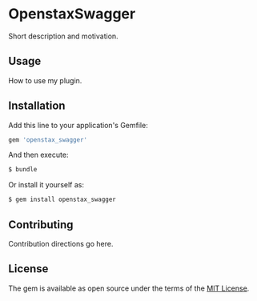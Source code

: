 # OpenstaxSwagger
Short description and motivation.

## Usage
How to use my plugin.

## Installation
Add this line to your application's Gemfile:

```ruby
gem 'openstax_swagger'
```

And then execute:
```bash
$ bundle
```

Or install it yourself as:
```bash
$ gem install openstax_swagger
```

## Contributing
Contribution directions go here.

## License
The gem is available as open source under the terms of the [MIT License](https://opensource.org/licenses/MIT).

